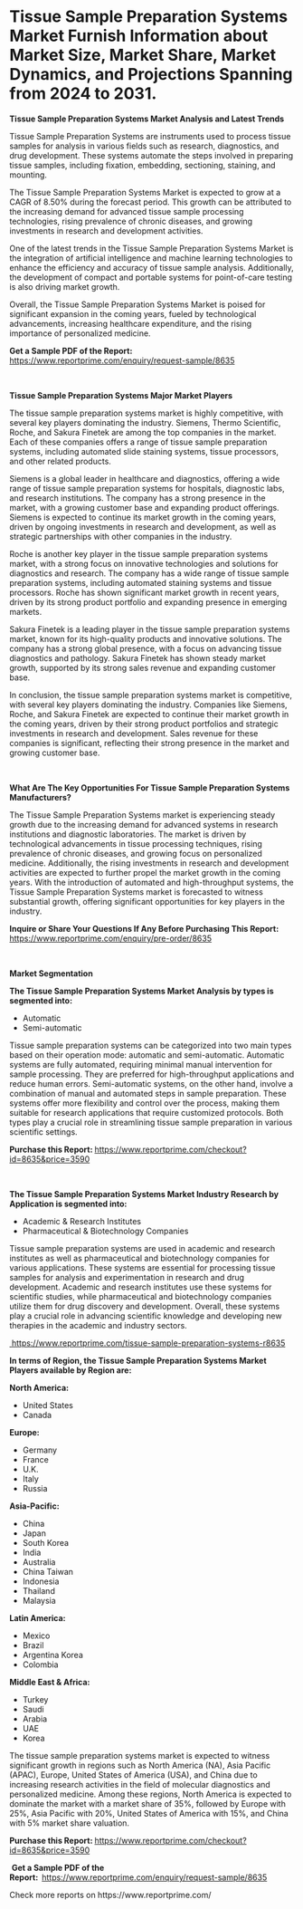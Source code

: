 <p><h1>Tissue Sample Preparation Systems Market Furnish Information about Market Size, Market Share, Market Dynamics, and Projections Spanning from 2024 to 2031.</h1></p><p><strong>Tissue Sample Preparation Systems Market Analysis and Latest Trends</strong></p>
<p><p>Tissue Sample Preparation Systems are instruments used to process tissue samples for analysis in various fields such as research, diagnostics, and drug development. These systems automate the steps involved in preparing tissue samples, including fixation, embedding, sectioning, staining, and mounting.</p><p>The Tissue Sample Preparation Systems Market is expected to grow at a CAGR of 8.50% during the forecast period. This growth can be attributed to the increasing demand for advanced tissue sample processing technologies, rising prevalence of chronic diseases, and growing investments in research and development activities.</p><p>One of the latest trends in the Tissue Sample Preparation Systems Market is the integration of artificial intelligence and machine learning technologies to enhance the efficiency and accuracy of tissue sample analysis. Additionally, the development of compact and portable systems for point-of-care testing is also driving market growth.</p><p>Overall, the Tissue Sample Preparation Systems Market is poised for significant expansion in the coming years, fueled by technological advancements, increasing healthcare expenditure, and the rising importance of personalized medicine.</p></p>
<p><strong>Get a Sample PDF of the Report:&nbsp;</strong> <a href="https://www.reportprime.com/enquiry/request-sample/8635">https://www.reportprime.com/enquiry/request-sample/8635</a></p>
<p>&nbsp;</p>
<p><strong>Tissue Sample Preparation Systems Major Market Players</strong></p>
<p><p>The tissue sample preparation systems market is highly competitive, with several key players dominating the industry. Siemens, Thermo Scientific, Roche, and Sakura Finetek are among the top companies in the market. Each of these companies offers a range of tissue sample preparation systems, including automated slide staining systems, tissue processors, and other related products.</p><p>Siemens is a global leader in healthcare and diagnostics, offering a wide range of tissue sample preparation systems for hospitals, diagnostic labs, and research institutions. The company has a strong presence in the market, with a growing customer base and expanding product offerings. Siemens is expected to continue its market growth in the coming years, driven by ongoing investments in research and development, as well as strategic partnerships with other companies in the industry.</p><p>Roche is another key player in the tissue sample preparation systems market, with a strong focus on innovative technologies and solutions for diagnostics and research. The company has a wide range of tissue sample preparation systems, including automated staining systems and tissue processors. Roche has shown significant market growth in recent years, driven by its strong product portfolio and expanding presence in emerging markets.</p><p>Sakura Finetek is a leading player in the tissue sample preparation systems market, known for its high-quality products and innovative solutions. The company has a strong global presence, with a focus on advancing tissue diagnostics and pathology. Sakura Finetek has shown steady market growth, supported by its strong sales revenue and expanding customer base.</p><p>In conclusion, the tissue sample preparation systems market is competitive, with several key players dominating the industry. Companies like Siemens, Roche, and Sakura Finetek are expected to continue their market growth in the coming years, driven by their strong product portfolios and strategic investments in research and development. Sales revenue for these companies is significant, reflecting their strong presence in the market and growing customer base.</p></p>
<p>&nbsp;</p>
<p><strong>What Are The Key Opportunities For Tissue Sample Preparation Systems Manufacturers?</strong></p>
<p><p>The Tissue Sample Preparation Systems market is experiencing steady growth due to the increasing demand for advanced systems in research institutions and diagnostic laboratories. The market is driven by technological advancements in tissue processing techniques, rising prevalence of chronic diseases, and growing focus on personalized medicine. Additionally, the rising investments in research and development activities are expected to further propel the market growth in the coming years. With the introduction of automated and high-throughput systems, the Tissue Sample Preparation Systems market is forecasted to witness substantial growth, offering significant opportunities for key players in the industry.</p></p>
<p><strong>Inquire or Share Your Questions If Any Before Purchasing This Report:</strong> <a href="https://www.reportprime.com/enquiry/pre-order/8635">https://www.reportprime.com/enquiry/pre-order/8635</a></p>
<p>&nbsp;</p>
<p><strong>Market Segmentation</strong></p>
<p><strong>The Tissue Sample Preparation Systems Market Analysis by types is segmented into:</strong></p>
<p><ul><li>Automatic</li><li>Semi-automatic</li></ul></p>
<p><p>Tissue sample preparation systems can be categorized into two main types based on their operation mode: automatic and semi-automatic. Automatic systems are fully automated, requiring minimal manual intervention for sample processing. They are preferred for high-throughput applications and reduce human errors. Semi-automatic systems, on the other hand, involve a combination of manual and automated steps in sample preparation. These systems offer more flexibility and control over the process, making them suitable for research applications that require customized protocols. Both types play a crucial role in streamlining tissue sample preparation in various scientific settings.</p></p>
<p><strong>Purchase this Report:&nbsp;</strong><a href="https://www.reportprime.com/checkout?id=8635&price=3590">https://www.reportprime.com/checkout?id=8635&price=3590</a></p>
<p>&nbsp;</p>
<p><strong>The Tissue Sample Preparation Systems Market Industry Research by Application is segmented into:</strong></p>
<p><ul><li>Academic & Research Institutes</li><li>Pharmaceutical & Biotechnology Companies</li></ul></p>
<p><p>Tissue sample preparation systems are used in academic and research institutes as well as pharmaceutical and biotechnology companies for various applications. These systems are essential for processing tissue samples for analysis and experimentation in research and drug development. Academic and research institutes use these systems for scientific studies, while pharmaceutical and biotechnology companies utilize them for drug discovery and development. Overall, these systems play a crucial role in advancing scientific knowledge and developing new therapies in the academic and industry sectors.</p></p>
<p><a href="https://www.reportprime.com/tissue-sample-preparation-systems-r8635">&nbsp;https://www.reportprime.com/tissue-sample-preparation-systems-r8635</a></p>
<p><strong>In terms of Region, the Tissue Sample Preparation Systems Market Players available by Region are:</strong></p>
<p>
    <p> <strong> North America: </strong>
        <ul>
            <li>United States</li>
            <li>Canada</li>
        </ul>
        </p> 
    <p> <strong> Europe: </strong>
        <ul>
            <li>Germany</li>
            <li>France</li>
            <li>U.K.</li>
            <li>Italy</li>
            <li>Russia</li>
        </ul>
        </p> 
    <p> <strong> Asia-Pacific: </strong>
        <ul>
            <li>China</li>
            <li>Japan</li>
            <li>South Korea</li>
            <li>India</li>
            <li>Australia</li>
            <li>China Taiwan</li>
            <li>Indonesia</li>
            <li>Thailand</li>
            <li>Malaysia</li>
        </ul>
        </p> 
    <p> <strong> Latin America: </strong>
        <ul>
            <li>Mexico</li>
            <li>Brazil</li>
            <li>Argentina Korea</li>
            <li>Colombia</li>
        </ul>
        </p> 
    <p> <strong> Middle East & Africa: </strong>
        <ul>
            <li>Turkey</li>
            <li>Saudi</li>
            <li>Arabia</li>
            <li>UAE</li>
            <li>Korea</li>
        </ul>
    </p>
    </p>
<p><p>The tissue sample preparation systems market is expected to witness significant growth in regions such as North America (NA), Asia Pacific (APAC), Europe, United States of America (USA), and China due to increasing research activities in the field of molecular diagnostics and personalized medicine. Among these regions, North America is expected to dominate the market with a market share of 35%, followed by Europe with 25%, Asia Pacific with 20%, United States of America with 15%, and China with 5% market share valuation.</p></p>
<p><strong>Purchase this Report: </strong><a href="https://www.reportprime.com/checkout?id=8635&price=3590">https://www.reportprime.com/checkout?id=8635&price=3590</a></p>
<p>&nbsp;<strong>Get a Sample PDF of the Report:&nbsp;&nbsp;</strong><a href="https://www.reportprime.com/enquiry/request-sample/8635">https://www.reportprime.com/enquiry/request-sample/8635</a></p>
<p><strong></strong></p>
<p>Check more reports on https://www.reportprime.com/</p>